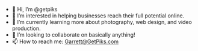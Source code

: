 - 👋 Hi, I’m @getpiks
- 👀 I’m interested in helping businesses reach their full potential online.
- 🌱 I’m currently learning more about photography, web design, and video production.
- 💞️ I’m looking to collaborate on basically anything!
- 📫 How to reach me:  Garrett@GetPiks.com

<!---
getpiks/getpiks is a ✨ special ✨ repository because its `README.md` (this file) appears on your GitHub profile.
You can click the Preview link to take a look at your changes.
--->
